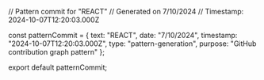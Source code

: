 // Pattern commit for "REACT"
// Generated on 7/10/2024
// Timestamp: 2024-10-07T12:20:03.000Z

const patternCommit = {
  text: "REACT",
  date: "7/10/2024",
  timestamp: "2024-10-07T12:20:03.000Z",
  type: "pattern-generation",
  purpose: "GitHub contribution graph pattern"
};

export default patternCommit;
